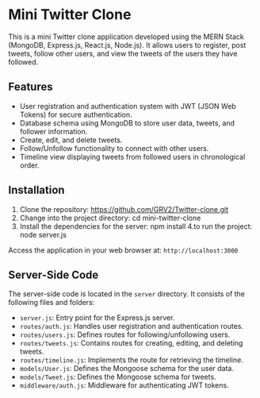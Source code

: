# Mini Twitter Clone

This is a mini Twitter clone application developed using the MERN Stack (MongoDB, Express.js, React.js, Node.js). It allows users to register, post tweets, follow other users, and view the tweets of the users they have followed.

## Features

- User registration and authentication system with JWT (JSON Web Tokens) for secure authentication.
- Database schema using MongoDB to store user data, tweets, and follower information.
- Create, edit, and delete tweets.
- Follow/Unfollow functionality to connect with other users.
- Timeline view displaying tweets from followed users in chronological order.

## Installation

1. Clone the repository:
https://github.com/GRV2/Twitter-clone.git
2. Change into the project directory:
cd mini-twitter-clone
3. Install the dependencies for the server:
npm install
4.to run the project:
node server.js

Access the application in your web browser at: `http://localhost:3000`

## Server-Side Code

The server-side code is located in the `server` directory. It consists of the following files and folders:

- `server.js`: Entry point for the Express.js server.
- `routes/auth.js`: Handles user registration and authentication routes.
- `routes/users.js`: Defines routes for following/unfollowing users.
- `routes/tweets.js`: Contains routes for creating, editing, and deleting tweets.
- `routes/timeline.js`: Implements the route for retrieving the timeline.
- `models/User.js`: Defines the Mongoose schema for the user data.
- `models/Tweet.js`: Defines the Mongoose schema for tweets.
- `middleware/auth.js`: Middleware for authenticating JWT tokens.

